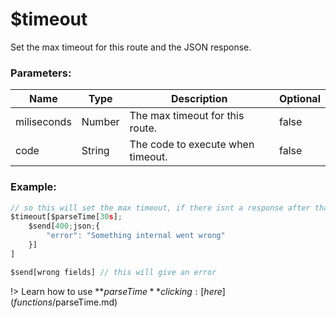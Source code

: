 # $timeout
Set the max timeout for this route and the JSON response.

### Parameters:
| Name        | Type        | Description                          | Optional |
| ----------- | ----------- | ------------------------------------ | -------- |
| miliseconds | Number      | The max timeout for this route.      | false    |
| code        | String      | The code to execute when timeout.    | false    |

### Example:
```js
// so this will set the max timeout, if there isnt a response after that time then it will reply this
$timeout[$parseTime[30s];
    $send[400;json;{
        "error": "Something internal went wrong"
    }]
]

$send[wrong fields] // this will give an error
```

!> Learn how to use **$parseTime** clicking: [here](functions/$parseTime.md)